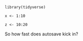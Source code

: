 

```{r}
library(tidyverse)
```

```{r}
x <- 1:10
```

```{r}
z <- 10:20
```

So how fast does autosave kick in?